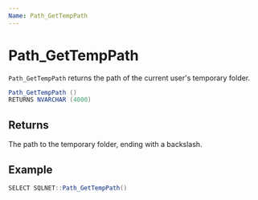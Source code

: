```yaml
---
Name: Path_GetTempPath
---
```


# Path_GetTempPath

`Path_GetTempPath` returns the path of the current user's temporary folder.

```csharp
Path_GetTempPath ()
RETURNS NVARCHAR (4000)
```

## Returns

The path to the temporary folder, ending with a backslash.

## Example

```csharp
SELECT SQLNET::Path_GetTempPath()
```
